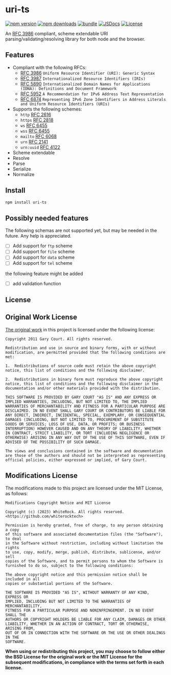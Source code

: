 # uri-ts

[![npm version][npm-version-src]][npm-version-href]
[![npm downloads][npm-downloads-src]][npm-downloads-href]
[![bundle][bundle-src]][bundle-href]
[![JSDocs][jsdocs-src]][jsdocs-href]
[![License][license-src]][license-href]

An [RFC 3986](https://datatracker.ietf.org/doc/html/rfc3986) compliant, scheme extendable URI parsing/validating/resolving library for both node and the browser.

## Features

- Compliant with the following RFCs:
  - [RFC 3986](https://datatracker.ietf.org/doc/html/rfc3986) `Uniform Resource Identifier (URI): Generic Syntax`
  - [RFC 3987](https://datatracker.ietf.org/doc/html/rfc3987) `Internationalized Resource Identifiers (IRIs)`
  - [RFC 5890](https://datatracker.ietf.org/doc/html/rfc5890) `Internationalized Domain Names for Applications (IDNA): Definitions and Document Framework`
  - [RFC 5952](https://datatracker.ietf.org/doc/html/rfc5952) `A Recommendation for IPv6 Address Text Representation`
  - [RFC 6874](https://datatracker.ietf.org/doc/html/rfc6874) `Representing IPv6 Zone Identifiers in Address Literals and Uniform Resource Identifiers (URIs)`
- Supports the following schemes:
  - `http` [RFC 2616](https://datatracker.ietf.org/doc/html/rfc2616)
  - `https` [RFC 2818](https://datatracker.ietf.org/doc/html/rfc2818)
  - `ws` [RFC 6455](https://datatracker.ietf.org/doc/html/rfc6455)
  - `wss` [RFC 6455](https://datatracker.ietf.org/doc/html/rfc6455)
  - `mailto` [RFC 6068](https://datatracker.ietf.org/doc/html/rfc6068)
  - `urn` [RFC 2141](https://datatracker.ietf.org/doc/html/rfc2141)
  - `urn:uuid` [RFC 4122](https://datatracker.ietf.org/doc/html/rfc4122)
- Scheme extendable
- Resolve
- Parse
- Serialize
- Normalize

## Install

```bash
npm install uri-ts
```


## Possibly needed features

The following schemas are not supported yet, but may be needed in the future. Any help is appreciated.

- [ ] Add support for `ftp` scheme
- [ ] Add support for `file` scheme
- [ ] Add support for `data` scheme
- [ ] Add support for `tel` scheme

the following feature might be added
- [ ] add validation function 

## License

## Original Work License

[The original work](https://github.com/garycourt/uri-js) in this project is licensed under the following license:

```text
Copyright 2011 Gary Court. All rights reserved.

Redistribution and use in source and binary forms, with or without modification, are permitted provided that the following conditions are met:

1.	Redistributions of source code must retain the above copyright notice, this list of conditions and the following disclaimer.

2.	Redistributions in binary form must reproduce the above copyright notice, this list of conditions and the following disclaimer in the documentation and/or other materials provided with the distribution.

THIS SOFTWARE IS PROVIDED BY GARY COURT "AS IS" AND ANY EXPRESS OR IMPLIED WARRANTIES, INCLUDING, BUT NOT LIMITED TO, THE IMPLIED WARRANTIES OF MERCHANTABILITY AND FITNESS FOR A PARTICULAR PURPOSE ARE DISCLAIMED. IN NO EVENT SHALL GARY COURT OR CONTRIBUTORS BE LIABLE FOR ANY DIRECT, INDIRECT, INCIDENTAL, SPECIAL, EXEMPLARY, OR CONSEQUENTIAL DAMAGES (INCLUDING, BUT NOT LIMITED TO, PROCUREMENT OF SUBSTITUTE GOODS OR SERVICES; LOSS OF USE, DATA, OR PROFITS; OR BUSINESS INTERRUPTION) HOWEVER CAUSED AND ON ANY THEORY OF LIABILITY, WHETHER IN CONTRACT, STRICT LIABILITY, OR TORT (INCLUDING NEGLIGENCE OR OTHERWISE) ARISING IN ANY WAY OUT OF THE USE OF THIS SOFTWARE, EVEN IF ADVISED OF THE POSSIBILITY OF SUCH DAMAGE.

The views and conclusions contained in the software and documentation are those of the authors and should not be interpreted as representing official policies, either expressed or implied, of Gary Court.
``` 

## Modifications License

The modifications made to this project are licensed under the MIT License, as follows:
  
```text
Modifications Copyright Notice and MIT License

Copyright (c) (2023) WhiteRock. All rights reserved. <https://github.com/whiterocktech>

Permission is hereby granted, free of charge, to any person obtaining a copy
of this software and associated documentation files (the "Software"), to deal
in the Software without restriction, including without limitation the rights
to use, copy, modify, merge, publish, distribute, sublicense, and/or sell
copies of the Software, and to permit persons to whom the Software is
furnished to do so, subject to the following conditions:

The above copyright notice and this permission notice shall be included in all
copies or substantial portions of the Software.

THE SOFTWARE IS PROVIDED "AS IS", WITHOUT WARRANTY OF ANY KIND, EXPRESS OR
IMPLIED, INCLUDING BUT NOT LIMITED TO THE WARRANTIES OF MERCHANTABILITY,
FITNESS FOR A PARTICULAR PURPOSE AND NONINFRINGEMENT. IN NO EVENT SHALL THE
AUTHORS OR COPYRIGHT HOLDERS BE LIABLE FOR ANY CLAIM, DAMAGES OR OTHER
LIABILITY, WHETHER IN AN ACTION OF CONTRACT, TORT OR OTHERWISE, ARISING FROM,
OUT OF OR IN CONNECTION WITH THE SOFTWARE OR THE USE OR OTHER DEALINGS IN THE
SOFTWARE.
```

**When using or redistributing this project, you may choose to follow either the BSD License for the original work or the MIT License for the subsequent modifications, in compliance with the terms set forth in each license.**

<!-- Badges -->

[npm-version-src]: https://img.shields.io/npm/v/uri-ts?style=flat&colorA=080f12&colorB=1fa669
[npm-version-href]: https://npmjs.com/package/uri-ts
[npm-downloads-src]: https://img.shields.io/npm/dm/uri-ts?style=flat&colorA=080f12&colorB=1fa669
[npm-downloads-href]: https://npmjs.com/package/uri-ts
[bundle-src]: https://img.shields.io/bundlephobia/minzip/uri-ts?style=flat&colorA=080f12&colorB=1fa669&label=minzip
[bundle-href]: https://bundlephobia.com/result?p=uri-ts
[license-src]: https://img.shields.io/github/license/whiterocktech/uri-ts.svg?style=flat&colorA=080f12&colorB=1fa669
[license-href]: https://github.com/whiterocktech/uri-ts/blob/main/LICENSE
[jsdocs-src]: https://img.shields.io/badge/jsdocs-reference-080f12?style=flat&colorA=080f12&colorB=1fa669
[jsdocs-href]: https://www.jsdocs.io/package/uri-ts
